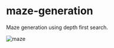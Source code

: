 # maze-generation

Maze generation using depth first search.

![maze](https://i.imgur.com/uFbP5Sw.gif)

